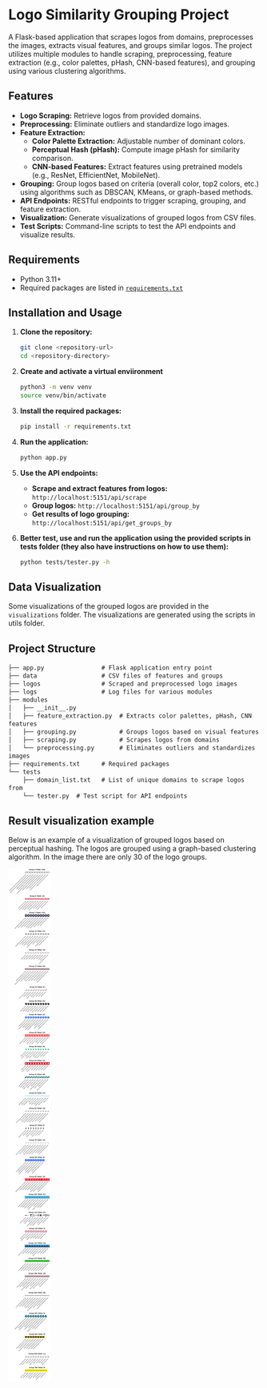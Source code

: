 # Logo Similarity Grouping Project

A Flask-based application that scrapes logos from domains, preprocesses the images, extracts visual features, and groups similar logos. The project utilizes multiple modules to handle scraping, preprocessing, feature extraction (e.g., color palettes, pHash, CNN-based features), and grouping using various clustering algorithms.

## Features

- **Logo Scraping:** Retrieve logos from provided domains.
- **Preprocessing:** Eliminate outliers and standardize logo images.
- **Feature Extraction:**
  - **Color Palette Extraction:** Adjustable number of dominant colors.
  - **Perceptual Hash (pHash):** Compute image pHash for similarity comparison.
  - **CNN-based Features:** Extract features using pretrained models (e.g., ResNet, EfficientNet, MobileNet).
- **Grouping:** Group logos based on criteria (overall color, top2 colors, etc.) using algorithms such as DBSCAN, KMeans, or graph-based methods.
- **API Endpoints:** RESTful endpoints to trigger scraping, grouping, and feature extraction.
- **Visualization:** Generate visualizations of grouped logos from CSV files.
- **Test Scripts:** Command-line scripts to test the API endpoints and visualize results.

## Requirements

- Python 3.11+
- Required packages are listed in [`requirements.txt`](requirements.txt)

## Installation and Usage

1. **Clone the repository:**
   ```bash
   git clone <repository-url>
   cd <repository-directory>
    ```
2. **Create and activate a virtual enviironment**
    ```bash
    python3 -m venv venv
    source venv/bin/activate
    ```
3. **Install the required packages:**
    ```bash
    pip install -r requirements.txt
    ```
4. **Run the application:**
    ```bash
    python app.py
    ```
5. **Use the API endpoints:**
    - **Scrape and extract features from logos:** `http://localhost:5151/api/scrape`
    - **Group logos:** `http://localhost:5151/api/group_by`
    - **Get results of logo grouping:** `http://localhost:5151/api/get_groups_by`

6. **Better test, use and run the application using the provided scripts in tests folder (they also have instructions on how to use them):**
    ```bash
    python tests/tester.py -h
    ```

## Data Visualization

Some visualizations of the grouped logos are provided in the `visualizations` folder. The visualizations are generated using the scripts in utils folder.

## Project Structure
```.
├── app.py                # Flask application entry point
├── data                  # CSV files of features and groups
├── logos                 # Scraped and preprocessed logo images
├── logs                  # Log files for various modules
├── modules
│   ├── __init__.py
│   ├── feature_extraction.py  # Extracts color palettes, pHash, CNN features
│   ├── grouping.py            # Groups logos based on visual features
│   ├── scraping.py            # Scrapes logos from domains
│   └── preprocessing.py       # Eliminates outliers and standardizes images
├── requirements.txt      # Required packages
└── tests
    ├── domain_list.txt   # List of unique domains to scrape logos from
    └── tester.py  # Test script for API endpoints
```

## Result visualization example

Below is an example of a visualization of grouped logos based on perceptual hashing. The logos are grouped using a graph-based clustering algorithm. In the image there are only 30 of the logo groups.

![Grouped Logos](visualizations/grouped_phash_graph_based_clusters_visualization.png)

